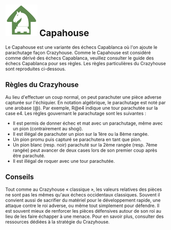 # ![Capahouse](https://github.com/gbtami/pychess-variants/blob/master/static/icons/CHouse.svg) Capahouse

Le Capahouse est une variante des échecs Capablanca où l'on ajoute le parachutage façon Crazyhouse. Comme le Capahouse est considéré comme dérivé des échecs Capablanca, veuillez consulter le guide des échecs Capablanca pour ses règles. Les règles particulières du Crazyhouse sont reproduites ci-dessous.

## Règles du Crazyhouse

Au lieu d'effectuer un coup normal, on peut parachuter une pièce adverse capturée sur l'échiquier. En notation algébrique, le parachutage est noté par une arobase (@). Par exemple, R@e4 indique une tour parachutée sur la case e4. Les règles gouvernant le parachutage sont les suivantes :

* Il est permis de donner échec et mat avec un parachutage, même avec un pion (contrairement au shogi).
* Il est illégal de parachuter un pion sur la 1ère ou la 8ème rangée.
* Un pion promu puis capturé se parachutera en tant que pion.
* Un pion blanc (resp. noir) parachuté sur la 2ème rangée (resp. 7ème rangée) peut avancer de deux cases lors de son premier coup après être parachuté.
* Il est illégal de roquer avec une tour parachutée.

## Conseils

Tout comme au Crazyhouse « classique », les valeurs relatives des pièces ne sont pas les mêmes qu'aux échecs occidentaux classiques. Souvent il convient aussi de sacrifier du matériel pour le développement rapide, une attaque contre le roi adverse, ou même tout simplement pour défendre. Il est souvent mieux de renforcer les pièces défensives autour de son roi au lieu de les faire échapper à une menace. Pour en savoir plus, consulter des ressources dédiées à la stratégie du Crazyhouse.
